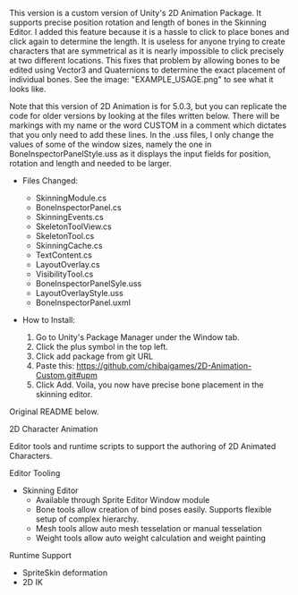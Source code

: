 This version is a custom version of Unity's 2D Animation Package. It supports precise position rotation and length of bones in the Skinning Editor. I added this feature because it is a hassle to click to place bones and click again to determine the length. It is useless for anyone trying to create characters that are symmetrical as it is nearly impossible to click precisely at two different locations. This fixes that problem by allowing bones to be edited using Vector3 and Quaternions to determine the exact placement of individual bones. See the image: "EXAMPLE_USAGE.png" to see what it looks like.

Note that this version of 2D Animation is for 5.0.3, but you can replicate the code for older versions by looking at the files written below. There will be markings with my name or the word CUSTOM in a comment which dictates that you only need to add these lines. In the .uss files, I only change the values of some of the window sizes, namely the one in BoneInspectorPanelStyle.uss as it displays the input fields for position, rotation and length and needed to be larger.

- Files Changed:
  - SkinningModule.cs
  - BoneInspectorPanel.cs
  - SkinningEvents.cs
  - SkeletonToolView.cs
  - SkeletonTool.cs
  - SkinningCache.cs
  - TextContent.cs
  - LayoutOverlay.cs
  - VisibilityTool.cs
  - BoneInspectorPanelSyle.uss
  - LayoutOverlayStyle.uss
  - BoneInspectorPanel.uxml

- How to Install: 
  1. Go to Unity's Package Manager under the Window tab.
  2. Click the plus symbol in the top left.
  3. Click add package from git URL
  4. Paste this: https://github.com/chibaigames/2D-Animation-Custom.git#upm
  5. Click Add.
Voila, you now have precise bone placement in the skinning editor.

Original README below.

2D Character Animation

Editor tools and runtime scripts to support the authoring of 2D Animated Characters.  

Editor Tooling
- Skinning Editor
  - Available through Sprite Editor Window module
  - Bone tools allow creation of bind poses easily. Supports flexible setup of complex hierarchy.
  - Mesh tools allow auto mesh tesselation or manual tesselation
  - Weight tools allow auto weight calculation and weight painting


Runtime Support
- SpriteSkin deformation
- 2D IK

